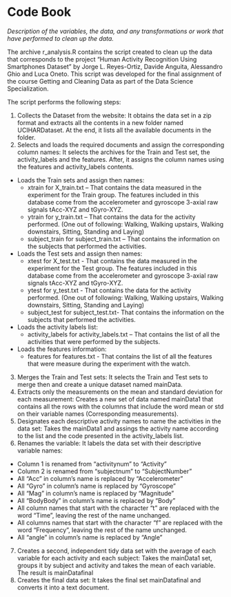 # Code Book

*Description of the variables, the data, and any transformations or work that have performed to clean up the data.*

The archive r_analysis.R contains the script created to clean up the data that corresponds to the project “Human Activity Recognition Using Smartphones Dataset” by Jorge L. Reyes-Ortiz, Davide Anguita, Alessandro Ghio and Luca Oneto. This script was developed for the final assignment of the course Getting and Cleaning Data as part of the Data Science Specialization.

The script performs the following steps:
1.	Collects the Dataset from the website: It obtains the data set in a zip format and extracts all the contents in a new folder named UCIHARDataset. At the end, it lists all the available documents in the folder. 
2.	Selects and loads the required documents and assign the corresponding column names: 
It selects the archives for the Train and Test set, the activity_labels and the features. After, it assigns the column names using the features and activity_labels contents.
* Loads the Train sets and assign then names: 
  * xtrain for X_train.txt – That contains the data measured in the experiment for the Train group. The features included in this database come from the accelerometer and gyroscope 3-axial raw signals tAcc-XYZ and tGyro-XYZ.
  * ytrain for y_train.txt – That contains the data for the activity performed. (One out of following: Walking, Walking upstairs, Walking downstairs, Sitting, Standing and Laying)
  * subject_train for subject_train.txt – That contains the information on the subjects that performed the activities.
* Loads the Test sets and assign then names:
  * xtest for X_test.txt - That contains the data measured in the experiment for the Test group. The features included in this database come from the accelerometer and gyroscope 3-axial raw signals tAcc-XYZ and tGyro-XYZ.
  * ytest for y_test.txt - That contains the data for the activity performed. (One out of following: Walking, Walking upstairs, Walking downstairs, Sitting, Standing and Laying)
  * subject_test for subject_test.txt- That contains the information on the subjects that performed the activities.
* Loads the activity labels list:
  * activity_labels for activity_labels.txt – That contains the list of all the activities that were performed by the subjects.
* Loads the features information:
  * features for features.txt - That contains the list of all the features that were measure during the experiment with the watch.
3.	Merges the Train and Test sets: It selects the Train and Test sets to merge then and create a unique dataset named mainData.
4.	Extracts only the measurements on the mean and standard deviation for each measurement: Creates a new set of data named mainData1 that contains all the rows with the columns that include the word mean or std on their variable names (Corresponding measurements).
5.	Designates each descriptive activity names to name the activities in the data set: Takes the mainData1 and assings the activity name according to the list and the code presented in the activity_labels list.
6.	Renames the variable: It labels the data set with their descriptive variable names:
* Column 1 is renamed from “activitynum” to “Activity”
* Column 2 is renamed from “subjectnum” to “SubjectNumber”
* All “Acc” in column’s name is replaced by “Accelerometer”
* All “Gyro” in column’s name is replaced by “Gyroscope”
* All “Mag” in column’s name is replaced by “Magnitude”
* All “BodyBody” in column’s name is replaced by “Body”
* All column names that start with the character “t” are replaced with the word “Time”, leaving the rest of the name unchanged.
* All columns names that start with the character “f” are replaced with the word “Frequency”, leaving the rest of the name unchanged.
* All “angle” in column’s name is replaced by “Angle”
7.	Creates a second, independent tidy data set with the average of each variable for each activity and each subject: Takes the mainData1 set, groups it by subject and activity and takes the mean of each variable. The result is mainDatafinal
8.	Creates the final data set: It takes the final set mainDatafinal and converts it into a text document.
